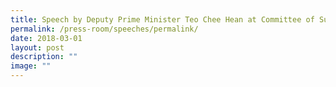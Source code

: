 ```yaml
---
title: Speech by Deputy Prime Minister Teo Chee Hean at Committee of Supply 2018
permalink: /press-room/speeches/permalink/
date: 2018-03-01
layout: post
description: ""
image: ""
---
```

